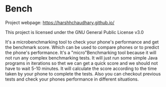 # Bench
Project webpage: https://harshhchaudhary.github.io/

This project is licensed under the GNU General Public License v3.0

It's a microbenchmarking tool to check your phone's performance and get the benchmark score. Which can be used to compare phones
or to predict the phone's performance. It's a "micro"Benchmarking tool because it will not run any complex benchmarking tests. It 
will just run some simple Java programs in iterations so thet we can get a quick score and we should not have to wait 5-10 minutes.
It will calculate the score according to the time taken by your phone to complete the tests. Also you can checkout previous 
tests and check your phones performance in different situations.
